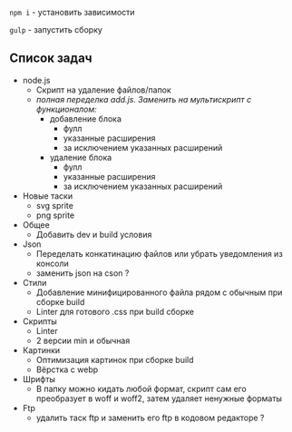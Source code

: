 `npm i` - установить зависимости

`gulp` - запустить сборку


## Список задач

- node.js
   - Скрипт на удаление файлов/папок
   - *полная переделка add.js. Заменить на мультискрипт с функционалом:*
      - добавление блока
         - фулл
         - указанные расширения
         - за исключением указанных расширений
      - удаление блока
         - фулл
         - указанные расширения
         - за исключением указанных расширений
- Новые таски
   - svg sprite
   - png sprite
- Общее
   - Добавить dev и build условия
- Json
   - Переделать конкатинацию файлов или убрать уведомления из консоли
   - заменить json на cson ?
- Стили
   - Добавление минифицированного файла рядом с обычным при сборке build
   - Linter для готового .css при build сборке
- Скрипты
   - Linter
   - 2 версии  min и обычная
- Картинки
   - Оптимизация картинок при сборке build
   - Вёрстка с webp
- Шрифты
   - В папку можно кидать любой формат, скрипт сам его преобразует в woff и woff2, затем удаляет ненужные форматы
- Ftp
   - удалить таск ftp и заменить его ftp в кодовом редакторе ?
